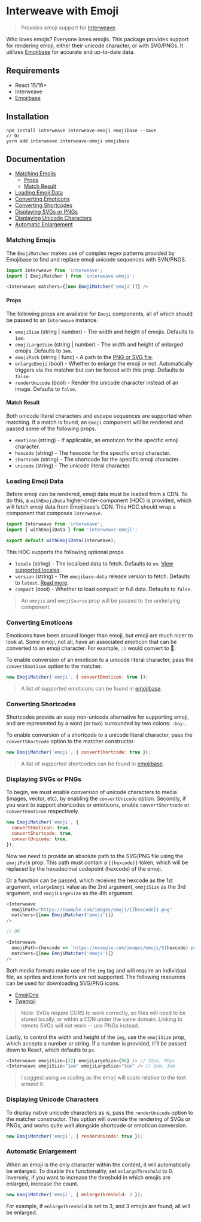 # Interweave with Emoji

> Provides emoji support for [Interweave](https://github.com/milesj/interweave).

Who loves emojis? Everyone loves emojis. This package provides support for rendering emoji,
either their unicode character, or with SVG/PNGs. It utilizes [Emojibase][emojibase] for
accurate and up-to-date data.

## Requirements

* React 15/16+
* Interweave
* [Emojibase][emojibase]

## Installation

```
npm install interweave interweave-emoji emojibase --save
// Or
yarn add interweave interweave-emoji emojibase
```

## Documentation

* [Matching Emojis](#matching-emojis)
  * [Props](#props)
  * [Match Result](#match-result)
* [Loading Emoji Data](#loading-emoji-data)
* [Converting Emoticons](#converting-emoticons)
* [Converting Shortcodes](#converting-shortcodes)
* [Displaying SVGs or PNGs](#displaying-svgs-or-pngs)
* [Displaying Unicode Characters](#displaying-unicode-characters)
* [Automatic Enlargement](#automatic-enlargement)

### Matching Emojis

The `EmojiMatcher` makes use of complex regex patterns provided by Emojibase to find and
replace emoji unicode sequences with SVN/PNGS.

```javascript
import Interweave from 'interweave';
import { EmojiMatcher } from 'interweave-emoji';

<Interweave matchers={[new EmojiMatcher('emoji')]} />
```

#### Props

The following props are available for `Emoji` components, all of which should be passed
to an `Interweave` instance.

* `emojiSize` (string | number) - The width and height of emojis. Defaults to `1em`.
* `emojiLargeSize` (string | number) - The width and height of enlarged emojis. Defaults to `3em`.
* `emojiPath` (string | func) - A path to the [PNG or SVG file](#displaying-svgs-or-pngs).
* `enlargeEmoji` (bool) - Whether to enlarge the emoji or not. Automatically triggers
  via the matcher but can be forced with this prop. Defaults to `false`.
* `renderUnicode` (bool) - Render the unicode character instead of an image. Defaults to `false`.

#### Match Result

Both unicode literal characters and escape sequences are supported when matching.
If a match is found, an `Emoji` component will be rendered and passed some of the following props.

* `emoticon` (string) - If applicable, an emoticon for the specific emoji character.
* `hexcode` (string) - The hexcode for the specific emoji character.
* `shortcode` (string) - The shortcode for the specific emoji character.
* `unicode` (string) - The unicode literal character.

### Loading Emoji Data

Before emoji can be rendered, emoji data must be loaded from a CDN. To do this,
a `withEmojiData` higher-order-component (HOC) is provided, which will fetch emoji data
from Emojibase's CDN. This HOC should wrap a component that composes `Interweave`.

```javascript
import Interweave from 'interweave';
import { withEmojiData } from 'interweave-emoji';

export default withEmojiData(Interweave);
```

This HOC supports the following optional props.

* `locale` (string) - The localized data to fetch. Defaults to `en`.
  [View supported locales](https://github.com/milesj/emojibase#usage).
* `version` (string) - The `emojibase-data` release version to fetch. Defaults to `latest`.
  [Read more](https://github.com/milesj/emojibase#fetchfromcdn).
* `compact` (bool) - Whether to load compact or full data. Defaults to `false`.

> An `emojis` and `emojiSource` prop will be passed to the underlying component.

### Converting Emoticons

Emoticons have been around longer than emoji, but emoji are much nicer to look at.
Some emoji, not all, have an associated emoticon that can be converted to an
emoji character. For example, `:)` would convert to 🙂.

To enable conversion of an emoticon to a unicode literal character,
pass the `convertEmoticon` option to the matcher.

```javascript
new EmojiMatcher('emoji', { convertEmoticon: true });
```

> A list of supported emoticons can be found in [emojibase](https://github.com/milesj/emojibase/blob/master/src/resources/emoticons.js).

### Converting Shortcodes

Shortcodes provide an easy non-unicode alternative for supporting emoji, and are represented
by a word (or two) surrounded by two colons: `:boy:`.

To enable conversion of a shortcode to a unicode literal character, pass the `convertShortcode`
option to the matcher constructor.

```javascript
new EmojiMatcher('emoji', { convertShortcode: true });
```

> A list of supported shortcodes can be found in [emojibase](https://github.com/milesj/emojibase/blob/master/src/resources/shortcodes.js).

### Displaying SVGs or PNGs

To begin, we must enable conversion of unicode characters to media (images, vector, etc),
by enabling the `convertUnicode` option. Secondly, if you want to support shortcodes
or emoticons, enable `convertShortcode` or `convertEmoticon` respectively.

```javascript
new EmojiMatcher('emoji', {
  convertEmoticon: true,
  convertShortcode: true,
  convertUnicode: true,
});
```

Now we need to provide an absolute path to the SVG/PNG file using the `emojiPath` prop.
This path must contain a `{{hexcode}}` token, which will be replaced by the hexadecimal
codepoint (hexcode) of the emoji.

Or a function can be passed, which receives the hexcode as the 1st argument,
`enlargeEmoji` value as the 2nd argument, `emojiSize` as the 3rd argument,
and `emojiLargeSize` as the 4th argument.

```javascript
<Interweave
  emojiPath="https://example.com/images/emoji/{{hexcode}}.png"
  matchers={[new EmojiMatcher('emoji')]}
/>

// OR

<Interweave
  emojiPath={hexcode => `https://example.com/images/emoji/${hexcode}.png`}
  matchers={[new EmojiMatcher('emoji')]}
/>
```

Both media formats make use of the `img` tag and will require an individual file, as sprites and
icon fonts are not supported. The following resources can be used for downloading SVG/PNG icons.

* [EmojiOne](http://emojione.com/developers/)
* [Twemoji](https://github.com/twitter/twemoji)

> Note: SVGs require CORS to work correctly, so files will need to be stored locally,
> or within a CDN under the same domain. Linking to remote SVGs will not work -- use PNGs instead.

Lastly, to control the width and height of the `img`, use the `emojiSize` prop, which accepts a
number or string. If a number is provided, it'll be passed down to React, which defaults to `px`.

```javascript
<Interweave emojiSize={32} emojiLargeSize={96} /> // 32px, 96px
<Interweave emojiSize="1em" emojiLargeSize="3em" /> // 1em, 3em
```

> I suggest using `em` scaling as the emoji will scale relative to the text around it.

### Displaying Unicode Characters

To display native unicode characters as is, pass the `renderUnicode` option to the matcher
constructor. This option will override the rendering of SVGs or PNGs, and works quite well
alongside shortcode or emoticon conversion.

```javascript
new EmojiMatcher('emoji', { renderUnicode: true });
```

### Automatic Enlargement

When an emoji is the only character within the content, it will automatically be enlarged.
To disable this functionality, set `enlargeThreshold` to 0. Inversely, if you want to
increase the threshold in which emojis are enlarged, increase the count.

```javascript
new EmojiMatcher('emoji', { enlargeThreshold: 3 });
```

For example, if `enlargeThreshold` is set to 3, and 3 emojis are found, all will be enlarged.

[emojibase]: https://github.com/milesj/emojibase
